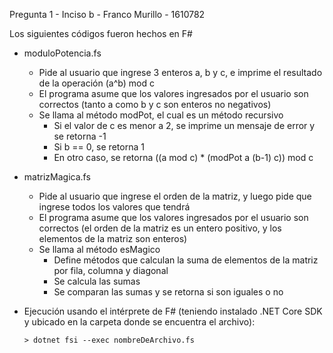 Pregunta 1 - Inciso b - Franco Murillo - 1610782

Los siguientes códigos fueron hechos en F#

- moduloPotencia.fs
    - Pide al usuario que ingrese 3 enteros a, b y c, e imprime el resultado de la operación (a^b) mod c
    - El programa asume que los valores ingresados por el usuario son correctos (tanto a como b y c son enteros no negativos)
    - Se llama al método modPot, el cual es un método recursivo
        - Si el valor de c es menor a 2, se imprime un mensaje de error y se retorna -1
        - Si b == 0, se retorna 1
        - En otro caso, se retorna ((a mod c) * (modPot a (b-1) c)) mod c

- matrizMagica.fs
    - Pide al usuario que ingrese el orden de la matriz, y luego pide que ingrese todos los valores que tendrá
    - El programa asume que los valores ingresados por el usuario son correctos (el orden de la matriz es un entero positivo, y los elementos de la matriz son enteros)
    - Se llama al método esMagico
        - Define métodos que calculan la suma de elementos de la matriz por fila, columna y diagonal
        - Se calcula las sumas
        - Se comparan las sumas y se retorna si son iguales o no

- Ejecución usando el intérprete de F# (teniendo instalado .NET Core SDK y ubicado en la carpeta donde se encuentra el archivo):
  
      > dotnet fsi --exec nombreDeArchivo.fs

        

